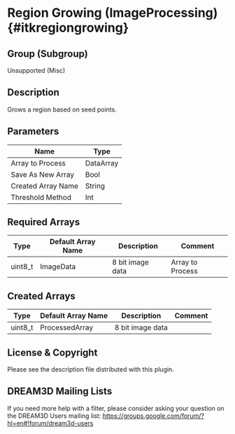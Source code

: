 Region Growing (ImageProcessing) {#itkregiongrowing}
=====

## Group (Subgroup) ##

Unsupported (Misc)


## Description ##

Grows a region based on seed points.

## Parameters ##

| Name             | Type |
|------------------|------|
| Array to Process | DataArray |
| Save As New Array | Bool |
| Created Array Name | String |
| Threshold Method | Int |

## Required Arrays ##

| Type | Default Array Name | Description | Comment |
|------|--------------------|-------------|---------|
| uint8_t | ImageData | 8 bit image data  | Array to Process |


## Created Arrays ##

| Type | Default Array Name | Description | Comment |
|------|--------------------|-------------|---------|
| uint8_t | ProcessedArray | 8 bit image data | |





## License & Copyright ##

Please see the description file distributed with this plugin.

## DREAM3D Mailing Lists ##

If you need more help with a filter, please consider asking your question on the DREAM3D Users mailing list:
https://groups.google.com/forum/?hl=en#!forum/dream3d-users




